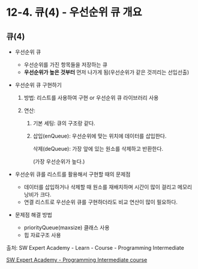 # 12-4. 큐(4) - 우선순위 큐 개요

## 큐(4)

- 우선순위 큐

  - 우선순위를 가진 항목들을 저장하는 큐
  - **우선순위가 높은 것부터** 먼저 나가게 됨(우선순위가 같은 것끼리는 선입선출)

- 우선순위 큐 구현하기

  1. 방법: 리스트를 사용하여 구현 or 우선순위 큐 라이브러리 사용

  2. 연산:

     1. 기본 세팅: 큐의 구조랑 같다.

     2. 삽입(enQueue): 우선순위에 맞는 위치에 데이터를 삽입한다.

        삭제(deQueue): 가장 앞에 있는 원소를 삭제하고 반환한다.

        (가장 우선순위가 높다.)

- 우선순위 큐를 리스트를 활용해서 구현할 때의 문제점

  - 데이터를 삽입하거나 삭제할 때 원소를 재배치하며 시간이 많이 걸리고 메모리 낭비가 크다.
  - 연결 리스트로 우선순위 큐를 구현하더라도 비교 연산이 많이 필요하다.

- 문제점 해결 방법

  - priorityQueue(maxsize) 클래스 사용
  - 힙 자료구조 사용





출처: SW Expert Academy - Learn - Course - Programming Intermediate

[SW Expert Academy - Programming Intermediate course](https://swexpertacademy.com/main/learn/course/subjectList.do?courseId=AVuPDN86AAXw5UW6)
